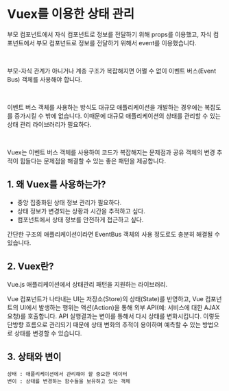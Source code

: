 # Vuex를 이용한 상태 관리

부모 컴포넌트에서 자식 컴포넌트로 정보를 전달하기 위해 props를 이용했고, 자식 컴포넌트에서 부모 컴포넌트로 정보를 전달하기 위해서 event를 이용했습니다.

<br>

부모-자식 관계가 아니거나 계층 구조가 복잡해지면 어쩔 수 없이 이벤트 버스(Event Bus) 객체를 사용해야 합니다.

<br>

이벤트 버스 객체를 사용하는 방식도 대규모 애플리케이션을 개발하는 경우에는 복잡도를 증가시킬 수 밖에 없습니다. 이때문에 대규모 애플리케이션의 상태를 관리할 수 있는 상태 관리 라이브러리가 필요하다.

<br>

Vuex는 이벤트 버스 객체를 사용하여 코드가 복잡해지는 문제점과 공유 객체의 변경 추적이 힘들다는 문제점을 해결할 수 있는 좋은 패턴을 제공합니다.

## 1. 왜 Vuex를 사용하는가?
- 중앙 집중화된 상태 정보 관리가 필요하다.
- 상태 정보가 변경되는 상황과 시간을 추적하고 싶다.
- 컴포넌트에서 상태 정보를 안전하게 접근하고 싶다.

간단한 구조의 애플리케이션이라면 EventBus 객체의 사용 정도로도 충분히 해결될 수 있습니다.

## 2. Vuex란?

Vue.js 애플리케이션에서 상태관리 패턴을 지원하는 라이브러리.

Vue 컴포넌트가 나타내는 UI는 저장소(Store)의 상태(State)를 반영하고, Vue 컴포넌트의 UI에서 발생하는 행위는 액션(Action)을 통해 외부 API(예: 서비스에 대한 AJAX 요청)를 호출합니다. API 실행결과는 변이를 통해서 다시 상태를 변화시킵니다. 이렇듯 단방향 흐름으로 관리되기 때문에 상태 변화의 추적이 용이하며 예측할 수 있는 방법으로 상태를 변경할 수 있습니다.

## 3. 상태와 변이

```
상태 : 애플리케이션에서 관리해야 할 중요한 데이터
변이 : 상태를 변경하는 함수들을 보유하고 있는 객체
```

